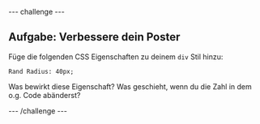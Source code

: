 --- challenge ---
## Aufgabe: Verbessere dein Poster
Füge die folgenden CSS Eigenschaften zu deinem `div` Stil hinzu:

```
Rand Radius: 40px;
```

Was bewirkt diese Eigenschaft? Was geschieht, wenn du die Zahl in dem o.g. Code abänderst?




--- /challenge ---